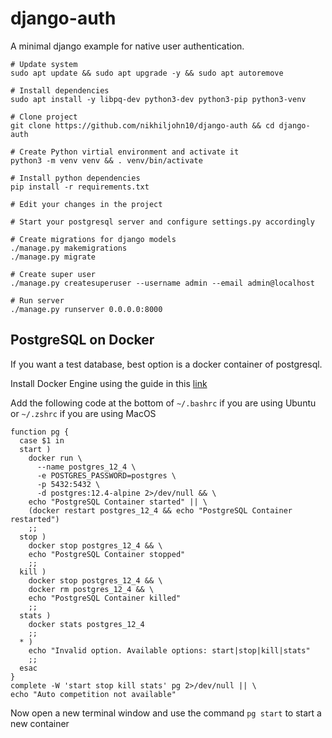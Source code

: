 # django-auth

A minimal django example for native user authentication.

```
# Update system
sudo apt update && sudo apt upgrade -y && sudo apt autoremove

# Install dependencies
sudo apt install -y libpq-dev python3-dev python3-pip python3-venv

# Clone project
git clone https://github.com/nikhiljohn10/django-auth && cd django-auth

# Create Python virtial environment and activate it
python3 -m venv venv && . venv/bin/activate

# Install python dependencies
pip install -r requirements.txt

# Edit your changes in the project

# Start your postgresql server and configure settings.py accordingly

# Create migrations for django models
./manage.py makemigrations
./manage.py migrate

# Create super user
./manage.py createsuperuser --username admin --email admin@localhost

# Run server
./manage.py runserver 0.0.0.0:8000
```

## PostgreSQL on Docker

If you want a test database, best option is a docker container of postgresql.

Install Docker Engine using the guide in this [link](https://docs.docker.com/get-docker/)

Add the following code at the bottom of `~/.bashrc` if you are using Ubuntu or
`~/.zshrc` if you are using MacOS
```
function pg {
  case $1 in
  start )
    docker run \
      --name postgres_12_4 \
      -e POSTGRES_PASSWORD=postgres \
      -p 5432:5432 \
      -d postgres:12.4-alpine 2>/dev/null && \
    echo "PostgreSQL Container started" || \
    (docker restart postgres_12_4 && echo "PostgreSQL Container restarted")
    ;;
  stop )
    docker stop postgres_12_4 && \
    echo "PostgreSQL Container stopped"
    ;;
  kill )
    docker stop postgres_12_4 && \
    docker rm postgres_12_4 && \
    echo "PostgreSQL Container killed"
    ;;
  stats )
    docker stats postgres_12_4
    ;;
  * )
    echo "Invalid option. Available options: start|stop|kill|stats"
    ;;
  esac
}
complete -W 'start stop kill stats' pg 2>/dev/null || \
echo "Auto competition not available"
```

Now open a new terminal window and use the command `pg start` to start a new container
